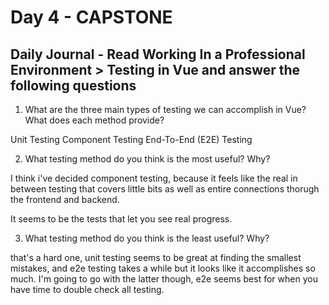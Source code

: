 # Day 4 - CAPSTONE

## Daily Journal - Read Working In a Professional Environment > Testing in Vue and answer the following questions

1. What are the three main types of testing we can accomplish in Vue? What does each method provide?

Unit Testing
Component Testing
End-To-End (E2E) Testing

2. What testing method do you think is the most useful? Why?

I think i've decided component testing, because it feels like the real in between testing that covers little bits as well as entire connections thorugh the frontend and backend.

It seems to be the tests that let you see real progress.

3. What testing method do you think is the least useful? Why?

that's a hard one, unit testing seems to be great at finding the smallest mistakes, and e2e testing takes a while but it looks like it accomplishes so much. I'm going to go with the latter though, e2e seems best for when you have time to double check all testing.



